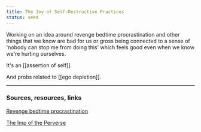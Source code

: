 ```yaml
---
title: The Joy of Self-Destructive Practices
status: seed
---
```


Working on an idea around revenge bedtime procrastination and other things that we know are bad for us or gross being connected to a sense of 'nobody can stop me from doing this' which feels good even when we know we're hurting ourselves.

It's an [[assertion of self]].

And probs related to [[ego depletion]].

---
### Sources, resources, links

[Revenge bedtime procrastination](https://www.bbc.com/worklife/article/20201123-the-psychology-behind-revenge-bedtime-procrastination)

[The Imp of the Perverse](https://en.wikipedia.org/wiki/The_Imp_of_the_Perverse_(short_story))